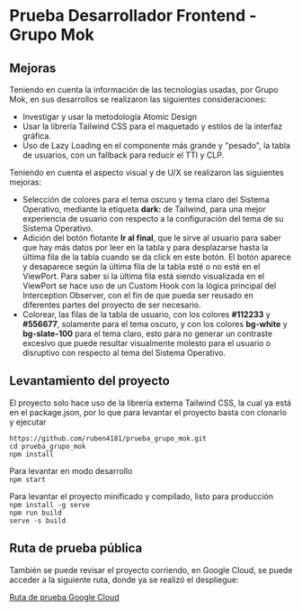 # Prueba Desarrollador Frontend - Grupo Mok

## Mejoras

Teniendo en cuenta la información de las tecnologías usadas, por Grupo Mok, en sus desarrollos se realizaron las siguientes consideraciones:

- Investigar y usar la metodología Atomic Design
- Usar la librería Tailwind CSS para el maquetado y estilos de la interfaz gráfica.
- Uso de Lazy Loading en el componente más grande y "pesado", la tabla de usuarios, con un fallback para reducir el TTI y CLP.

Teniendo en cuenta el aspecto visual y de U/X se realizaron las siguientes mejoras:

- Selección de colores para el tema oscuro y tema claro del Sistema Operativo, mediante la etiqueta **dark:** de Tailwind, para una mejor experiencia de usuario con respecto a la configuración del tema de su Sistema Operativo.
- Adición del botón flotante **Ir al final**, que le sirve al usuario para saber que hay más datos por leer en la tabla y para desplazarse hasta la última fila de la tabla cuando se da click en este botón. El botón aparece y desaparece según la última fila de la tabla esté o no esté en el ViewPort. Para saber si la última fila está siendo visualizada en el ViewPort se hace uso de un Custom Hook con la lógica principal del Interception Observer, con el fin de que pueda ser reusado en diferentes partes del proyecto de ser necesario.
- Colorear, las filas de la tabla de usuario, con los colores **#112233** y **#556677**, solamente para el tema oscuro, y con los colores **bg-white** y **bg-slate-100** para el tema claro, esto para no generar un contraste excesivo que puede resultar visualmente molesto para el usuario o disruptivo con respecto al tema del Sistema Operativo.

## Levantamiento del proyecto

El proyecto solo hace uso de la librería externa Tailwind CSS, la cual ya está en el package.json, por lo que para levantar el proyecto basta con clonarlo y ejecutar

`https://github.com/ruben4181/prueba_grupo_mok.git`    
`cd prueba_grupo_mok`    
`npm install`    

Para levantar en modo desarrollo  
`npm start`  

Para levantar el proyecto minificado y compilado, listo para producción  
`npm install -g serve`    
`npm run build`    
`serve -s build`    

## Ruta de prueba pública

También se puede revisar el proyecto corriendo, en Google Cloud, se puede acceder a la siguiente ruta, donde ya se realizó el despliegue:  

[Ruta de prueba Google Cloud](http://34.125.8.183/)
